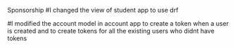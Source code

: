 Sponsorship
#I changed the view of student app to use drf

#I modified the account model in account app to create a token when a user is created and to create tokens for all the existing users who didnt have tokens